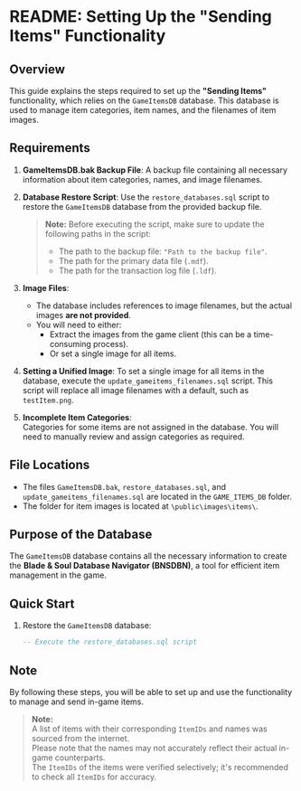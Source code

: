 # README: Setting Up the "Sending Items" Functionality

## Overview
This guide explains the steps required to set up the **"Sending Items"** functionality, which relies on the `GameItemsDB` database. This database is used to manage item categories, item names, and the filenames of item images.

## Requirements
1. **GameItemsDB.bak Backup File**:
   A backup file containing all necessary information about item categories, names, and image filenames.

2. **Database Restore Script**:
   Use the `restore_databases.sql` script to restore the `GameItemsDB` database from the provided backup file.  
   > **Note:** Before executing the script, make sure to update the following paths in the script:
   > - The path to the backup file: `"Path to the backup file"`.
   > - The path for the primary data file (`.mdf`).
   > - The path for the transaction log file (`.ldf`).

3. **Image Files**:
   - The database includes references to image filenames, but the actual images **are not provided**.
   - You will need to either:
     - Extract the images from the game client (this can be a time-consuming process).
     - Or set a single image for all items.

4. **Setting a Unified Image**:
   To set a single image for all items in the database, execute the `update_gameitems_filenames.sql` script. This script will replace all image filenames with a default, such as `testItem.png`.

5. **Incomplete Item Categories**:  
   Categories for some items are not assigned in the database. You will need to manually review and assign categories as required.

## File Locations
- The files `GameItemsDB.bak`, `restore_databases.sql`, and `update_gameitems_filenames.sql` are located in the `GAME_ITEMS_DB` folder.
- The folder for item images is located at `\public\images\items\`.

## Purpose of the Database
The `GameItemsDB` database contains all the necessary information to create the **Blade & Soul Database Navigator (BNSDBN)**, a tool for efficient item management in the game.

## Quick Start
1. Restore the `GameItemsDB` database:
   ```sql
   -- Execute the restore_databases.sql script
   ```
   
## Note
By following these steps, you will be able to set up and use the functionality to manage and send in-game items.

> **Note:**  
> A list of items with their corresponding `ItemIDs` and names was sourced from the internet.  
> Please note that the names may not accurately reflect their actual in-game counterparts.  
> The `ItemIDs` of the items were verified selectively; it's recommended to check all `ItemIDs` for accuracy.


  

